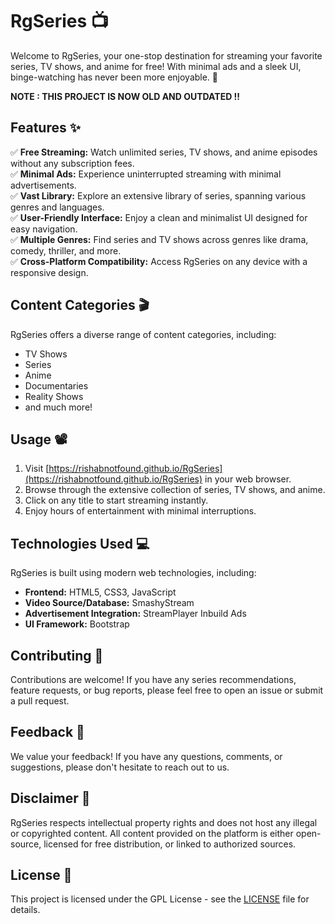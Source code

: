 # RgSeries 📺

Welcome to RgSeries, your one-stop destination for streaming your favorite series, TV shows, and anime for free! With minimal ads and a sleek UI, binge-watching has never been more enjoyable. 🚀

**NOTE : THIS PROJECT IS NOW OLD AND OUTDATED !!**

## Features ✨

✅ **Free Streaming:** Watch unlimited series, TV shows, and anime episodes without any subscription fees.  
✅ **Minimal Ads:** Experience uninterrupted streaming with minimal advertisements.  
✅ **Vast Library:** Explore an extensive library of series, spanning various genres and languages.  
✅ **User-Friendly Interface:** Enjoy a clean and minimalist UI designed for easy navigation.  
✅ **Multiple Genres:** Find series and TV shows across genres like drama, comedy, thriller, and more.  
✅ **Cross-Platform Compatibility:** Access RgSeries on any device with a responsive design.

## Content Categories 🎬

RgSeries offers a diverse range of content categories, including:

- TV Shows
- Series
- Anime
- Documentaries
- Reality Shows
- and much more!

## Usage 📽️

1. Visit [https://rishabnotfound.github.io/RgSeries](https://rishabnotfound.github.io/RgSeries) in your web browser.
2. Browse through the extensive collection of series, TV shows, and anime.
3. Click on any title to start streaming instantly.
4. Enjoy hours of entertainment with minimal interruptions.

## Technologies Used 💻

RgSeries is built using modern web technologies, including:

- **Frontend:** HTML5, CSS3, JavaScript
- **Video Source/Database:** SmashyStream
- **Advertisement Integration:** StreamPlayer Inbuild Ads
- **UI Framework:** Bootstrap

## Contributing 🤝

Contributions are welcome! If you have any series recommendations, feature requests, or bug reports, please feel free to open an issue or submit a pull request.

## Feedback 📝

We value your feedback! If you have any questions, comments, or suggestions, please don't hesitate to reach out to us.

## Disclaimer 📣

RgSeries respects intellectual property rights and does not host any illegal or copyrighted content. All content provided on the platform is either open-source, licensed for free distribution, or linked to authorized sources.

## License 📄

This project is licensed under the GPL License - see the [LICENSE](LICENSE) file for details.

